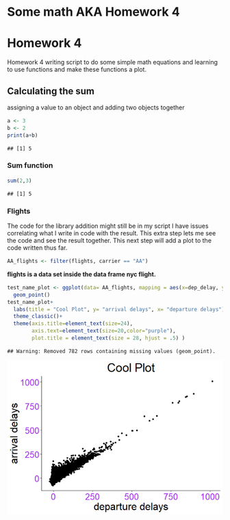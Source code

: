 Some math AKA Homework 4
================

# Homework 4

Homework 4 writing script to do some simple math equations and learning
to use functions and make these functions a plot.

## Calculating the sum

assigning a value to an object and adding two objects together

``` r
a <- 3
b <- 2
print(a+b)
```

    ## [1] 5

### Sum function

``` r
sum(2,3)
```

    ## [1] 5

### **Flights**

The code for the library addition might still be in my script I have
issues correlating what I write in code with the result. This extra step
lets me see the code and see the result together. This next step will
add a plot to the code written thus far.

``` r
AA_flights <- filter(flights, carrier == "AA")
```

**flights is a data set inside the data frame nyc flight.**

``` r
test_name_plot <- ggplot(data= AA_flights, mapping = aes(x=dep_delay, y=arr_delay))+
  geom_point()
test_name_plot+
  labs(title = "Cool Plot", y= "arrival delays", x= "departure delays")+
  theme_classic()+
  theme(axis.title=element_text(size=24),
        axis.text=element_text(size=20,color="purple"), 
        plot.title = element_text(size = 28, hjust = .5) )
```

    ## Warning: Removed 782 rows containing missing values (geom_point).

![](hmwk_4_v-1_files/figure-gfm/unnamed-chunk-4-1.png)<!-- -->
